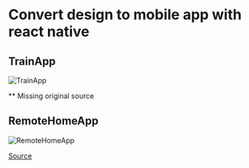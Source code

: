 # Convert design to mobile app with react native

## TrainApp

![TrainApp](https://gdurl.com/j1GF)

** Missing original source

## RemoteHomeApp

![RemoteHomeApp](https://gdurl.com/EdYz)

[Source](https://dribbble.com/shots/4585243-Smart-Home-App-Ui)